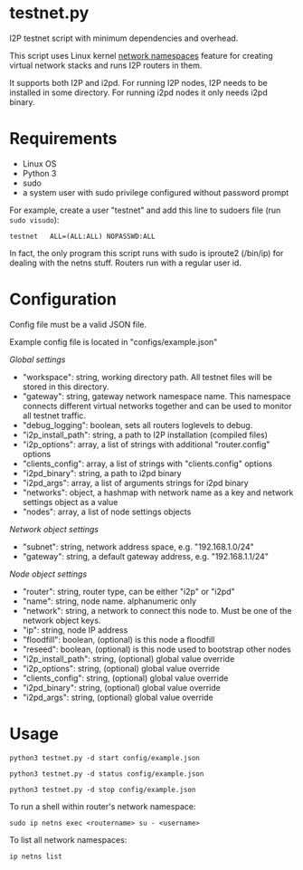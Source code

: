 # testnet.py

I2P testnet script with minimum dependencies and overhead.

This script uses Linux kernel [network namespaces](https://en.wikipedia.org/wiki/Linux_namespaces#Network_(net))
feature for creating virtual network stacks and runs I2P routers in them. 

It supports both I2P and i2pd. For running I2P nodes, I2P needs to be installed in some directory. 
For running i2pd nodes it only needs i2pd binary.

# Requirements

- Linux OS
- Python 3
- sudo
- a system user with sudo privilege configured without password prompt

For example, create a user "testnet" and add this line to sudoers file (run `sudo visudo`):

    testnet   ALL=(ALL:ALL) NOPASSWD:ALL

In fact, the only program this script runs with sudo is iproute2 (/bin/ip) for dealing with the netns stuff.
Routers run with a regular user id.

# Configuration

Config file must be a valid JSON file.

Example config file is located in "configs/example.json"

*Global settings*

- "workspace": string, working directory path. All testnet files will be stored in this directory.
- "gateway": string, gateway network namespace name. This namespace connects different virtual networks together and can be used to monitor all testnet traffic.
- "debug\_logging": boolean, sets all routers loglevels to debug.
- "i2p\_install\_path": string, a path to I2P installation (compiled files)
- "i2p\_options": array, a list of strings with additional "router.config" options
- "clients\_config": array, a list of strings with "clients.config" options
- "i2pd\_binary": string, a path to i2pd binary
- "i2pd\_args": array, a list of arguments strings for i2pd binary
- "networks": object, a hashmap with network name as a key and network settings object as a value 
- "nodes": array, a list of node settings objects 

*Network object settings*

- "subnet": string, network address space, e.g. "192.168.1.0/24"
- "gateway": string, a default gateway address, e.g. "192.168.1.1/24"

*Node object settings*

- "router": string, router type, can be either "i2p" or "i2pd"
- "name": string, node name. alphanumeric only
- "network": string, a network to connect this node to. Must be one of the network object keys.
- "ip": string, node IP address
- "floodfill": boolean, (optional) is this node a floodfill 
- "reseed": boolean, (optional) is this node used to bootstrap other nodes
- "i2p\_install\_path": string, (optional) global value override
- "i2p\_options": string, (optional) global value override
- "clients\_config": string, (optional) global value override
- "i2pd\_binary": string, (optional) global value override
- "i2pd\_args": string, (optional) global value override

# Usage

    python3 testnet.py -d start config/example.json

    python3 testnet.py -d status config/example.json

    python3 testnet.py -d stop config/example.json

To run a shell within router's network namespace:

    sudo ip netns exec <routername> su - <username>

To list all network namespaces:

    ip netns list

